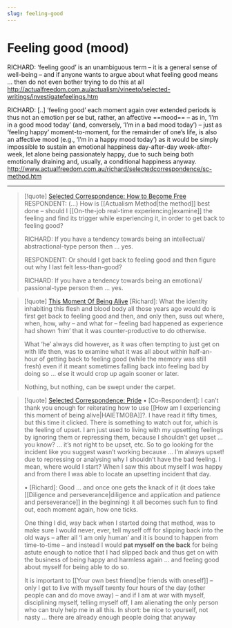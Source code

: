 ```yaml
---
slug: feeling-good
---
```


# Feeling good (mood)

RICHARD: ‘feeling good’ is an unambiguous term – it is a general sense of well-being – and if anyone wants to argue about what feeling good means ... then do not even bother trying to do this at all http://actualfreedom.com.au/actualism/vineeto/selected-writings/investigatefeelings.htm

RICHARD: [..] ‘feeling good’ each moment again over extended periods is thus not an emotion per se but, rather, an affective ==mood== – as in, ‘I’m in a good mood today’ (and, conversely, ‘I’m in a bad mood today’) – just as ‘feeling happy’ moment-to-moment, for the remainder of one’s life, is also an affective mood (e.g., ‘I’m in a happy mood today’) as it would be simply impossible to sustain an emotional happiness day-after-day week-after-week, let alone being passionately happy, due to such being both emotionally draining and, usually, a conditional happiness anyway. http://www.actualfreedom.com.au/richard/selectedcorrespondence/sc-method.htm

---

> [!quote] [Selected Correspondence: How to Become Free](http://actualfreedom.com.au/richard/selectedcorrespondence/sc-method6.htm)
> RESPONDENT: (...) How is [[Actualism Method|the method]] best done – should I [[On-the-job real-time experiencing|examine]] the feeling and find its trigger while experiencing it, in order to get back to feeling good?
> 
> RICHARD: If you have a tendency towards being an intellectual/ abstractional-type person then ... yes.
> 
> RESPONDENT: Or should I get back to feeling good and then figure out why I last felt less-than-good?
> 
> RICHARD: If you have a tendency towards being an emotional/ passional-type person then ... yes.
> 

> [!quote] [This Moment Of Being Alive](http://www.actualfreedom.com.au/richard/articles/thismomentofbeingalive.htm)
> [Richard]: What the identity inhabiting this flesh and blood body all those years ago would do is first get back to feeling good and then, and only then, suss out where, when, how, why – and what for – feeling bad happened as experience had shown ‘him’ that it was counter-productive to do otherwise.
> 
> What ‘he’ always did however, as it was often tempting to just get on with life then, was to examine what it was all about within half-an-hour of getting back to feeling good (while the memory was still fresh) even if it meant sometimes falling back into feeling bad by doing so … else it would crop up again sooner or later.
> 
> Nothing, but nothing, can be swept under the carpet.



> [!quote] [Selected Correspondence: Pride](http://www.actualfreedom.com.au/richard/selectedcorrespondence/sc-pride.htm)
> • [Co-Respondent]: I can’t thank you enough for reiterating how to use [[How am I experiencing this moment of being alive|HAIETMOBA]]?. I have read it fifty times, but this time it clicked. There is something to watch out for, which is the feeling of upset. I am just used to living with my upsetting feelings by ignoring them or repressing them, because I shouldn’t get upset ... you know? ... it’s not right to be upset, etc. So to go looking for the incident like you suggest wasn’t working because ... I’m always upset! due to repressing or analysing why I shouldn’t have the bad feeling. I mean, where would I start? When I saw this about myself I was happy and from there I was able to locate an upsetting incident that day.
> 
> • [Richard]: Good ... and once one gets the knack of it (it does take [[Diligence and perseverance|diligence and application and patience and perseverance]] in the beginning) it all becomes such fun to find out, each moment again, how one ticks.
> 
> One thing I did, way back when I started doing that method, was to make sure I would never, ever, tell myself off for slipping back into the old ways – after all ‘I am only human’ and it is bound to happen from time-to-time – and instead I would **pat myself on the back** for being astute enough to notice that I had slipped back and thus get on with the business of being happy and harmless again ... and feeling good about myself for being able to do so.
> 
> It is important to [[Your own best friend|be friends with oneself]] – only I get to live with myself twenty four hours of the day (other people can and do move away) – and if I am at war with myself, disciplining myself, telling myself off, I am alienating the only person who can truly help me in all this.
> In short: be nice to yourself, not nasty ... there are already enough people doing that anyway
> 